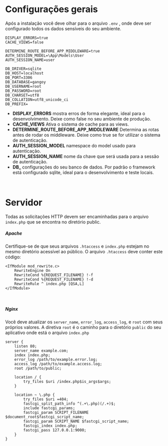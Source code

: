 # Configurações gerais

Após a instalação você deve olhar para o arquivo `.env` , onde deve ser configurado todos os dados sensíveis 
do seu ambiente.

```
DISPLAY_ERRORS=true
CACHE_VIEWS=false

DETERMINE_ROUTE_BEFORE_APP_MIDDLEWARE=true
AUTH_SESSION_MODEL=\App\Models\User
AUTH_SESSION_NAME=user

DB_DRIVER=sqlite
DB_HOST=localhost
DB_PORT=3306
DB_DATABASE=gangoy
DB_USERNAME=root
DB_PASSWORD=root
DB_CHARSET=utf8
DB_COLLATION=utf8_unicode_ci
DB_PREFIX=
```
    
- **DISPLAY_ERRORS**  mostra erros de forma elegante, ideal para o desenvolvimento. Deixe como false no seu ambiente de produção.
- **CACHE_VIEWS**  Ativa o sistema de cache para as views.
- **DETERMINE_ROUTE_BEFORE_APP_MIDDLEWARE**  Determina as rotas antes de rodar os middleware. Deixe como true se 
for utilizar o sistema de autenticação.
- **AUTH_SESSION_MODEL**  namespace do model usado para autenticação.
- **AUTH_SESSION_NAME**  nome da chave que será usada para a sessão de autenticação.
- **DB_**  configurações do seu banco de dados. Por padrão o framework está configurado sqlite, ideal para o 
desenvolvimento e teste locais. 

<br>

# Servidor
Todas as solicitações HTTP devem ser encaminhadas para o arquivo `index.php` que se encontra no diretório public. 

##### Apache
Certifique-se de que seus arquivos `.htaccess` e `index.php` estejam no mesmo diretório acessível ao público. 
O arquivo `.htaccess` deve conter este código:

```
<IfModule mod_rewrite.c>
    RewriteEngine On
    RewriteCond %{REQUEST_FILENAME} !-f
    RewriteCond %{REQUEST_FILENAME} !-d
    RewriteRule ^ index.php [QSA,L]
</IfModule>
```
 
<br>
   
##### Nginx
Você deve atualizar os `server_name`, `error_log`, `access_log`, e `root` com seus próprios valores. A diretiva `root` 
é o caminho para o diretório `public` do seu aplicativo onde está o arquivo `index.php`

```
server {
    listen 80;
    server_name example.com;
    index index.php;
    error_log /path/to/example.error.log;
    access_log /path/to/example.access.log;
    root /path/to/public;

    location / {
        try_files $uri /index.php$is_args$args;
    }

    location ~ \.php {
        try_files $uri =404;
        fastcgi_split_path_info ^(.+\.php)(/.+)$;
        include fastcgi_params;
        fastcgi_param SCRIPT_FILENAME $document_root$fastcgi_script_name;
        fastcgi_param SCRIPT_NAME $fastcgi_script_name;
        fastcgi_index index.php;
        fastcgi_pass 127.0.0.1:9000;
    }
}
```   
